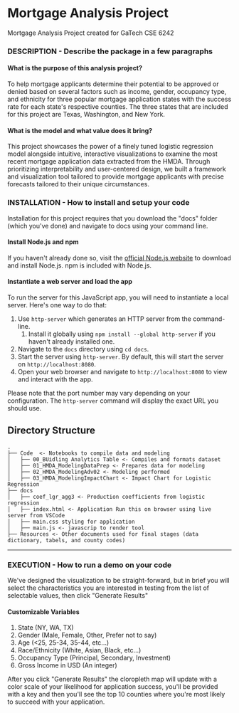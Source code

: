 # Mortgage Analysis Project
Mortgage Analysis Project created for GaTech CSE 6242

### DESCRIPTION - Describe the package in a few paragraphs
#### What is the purpose of this analysis project?

To help mortgage applicants determine their potential to be approved or denied based on several factors such as income, gender, occupancy type, and ethnicity for three popular mortgage application states with the success rate for each state's respective counties. The three states that are included for this project are Texas, Washington, and New York. 

#### What is the model and what value does it bring?

This project showcases the power of a finely tuned logistic regression model alongside intuitive, interactive visualizations to examine the most recent mortgage application data extracted from the HMDA. Through prioritizing interpretability and user-centered design, we built a framework and visualization tool tailored to provide mortgage applicants with precise forecasts tailored to their unique circumstances. 

### INSTALLATION - How to install and setup your code
Installation for this project requires that you download the "docs" folder (which you've done) and navigate to docs using your command line.

#### Install Node.js and npm
If you haven't already done so, visit the [official Node.js website](https://nodejs.org/) to download and install Node.js. npm is included with Node.js.

#### Instantiate a web server and load the app
To run the server for this JavaScript app, you will need to instantiate a local server. Here's one way to do that:

1. Use `http-server` which generates an HTTP server from the command-line.
   1. Install it globally using `npm install --global http-server` if you haven't already installed one.
2. Navigate to the `docs` directory using `cd docs`.
3. Start the server using `http-server`. By default, this will start the server on `http://localhost:8080`.
4. Open your web browser and navigate to `http://localhost:8080` to view and interact with the app.

Please note that the port number may vary depending on your configuration. The `http-server` command will display the exact URL you should use.


Directory Structure
--------------------

    .
    ├── Code  <- Notebooks to compile data and modeling
    │   ├── 00_BUidling Analytics Table <- Compiles and formats dataset
    │   ├── 01_HMDA_ModelingDataPrep <- Prepares data for modeling
    │   ├── 02_HMDA_ModelingAdv02 <- Modeling performed
    │   ├── 03_HMDA_ModelingImpactChart <- Impact Chart for Logistic Regression
    ├── docs
    │   ├── coef_lgr_agg3 <- Production coefficients from logistic regression
    │   ├── index.html <- Application Run this on browser using live server from VSCode
    │   ├── main.css styling for application
    │   ├── main.js <- javascrip to render tool
    ├── Resources <- Other documents used for final stages (data dictionary, tabels, and county codes)
   
   ---

### EXECUTION - How to run a demo on your code
We've designed the visualization to be straight-forward, but in brief you will select the characteristics you are interested in testing from the list of selectable values, then click "Generate Results"

#### Customizable Variables
1. State (NY, WA, TX)
2. Gender (Male, Female, Other, Prefer not to say)
3. Age (<25, 25-34, 35-44, etc...)
4. Race/Ethnicity (White, Asian, Black, etc...)
5. Occupancy Type (Principal, Secondary, Investment)
6. Gross Income in USD (An integer)

After you click "Generate Results" the cloropleth map will update with a color scale of your likelihood for application success, you'll be provided with a key and then you'll see the top 10 counties where you're most likely to succeed with your application.
